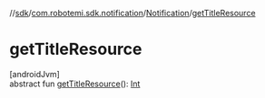 //[sdk](../../../index.md)/[com.robotemi.sdk.notification](../index.md)/[Notification](index.md)/[getTitleResource](get-title-resource.md)

# getTitleResource

[androidJvm]\
abstract fun [getTitleResource](get-title-resource.md)(): [Int](https://kotlinlang.org/api/latest/jvm/stdlib/kotlin/-int/index.html)
